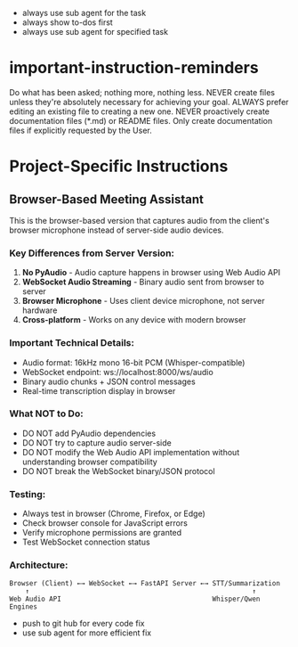 - always use sub agent for the task
- always show to-dos first
- always use sub agent for specified task

# important-instruction-reminders
Do what has been asked; nothing more, nothing less.
NEVER create files unless they're absolutely necessary for achieving your goal.
ALWAYS prefer editing an existing file to creating a new one.
NEVER proactively create documentation files (*.md) or README files. Only create documentation files if explicitly requested by the User.

# Project-Specific Instructions

## Browser-Based Meeting Assistant
This is the browser-based version that captures audio from the client's browser microphone instead of server-side audio devices.

### Key Differences from Server Version:
1. **No PyAudio** - Audio capture happens in browser using Web Audio API
2. **WebSocket Audio Streaming** - Binary audio sent from browser to server
3. **Browser Microphone** - Uses client device microphone, not server hardware
4. **Cross-platform** - Works on any device with modern browser

### Important Technical Details:
- Audio format: 16kHz mono 16-bit PCM (Whisper-compatible)
- WebSocket endpoint: ws://localhost:8000/ws/audio
- Binary audio chunks + JSON control messages
- Real-time transcription display in browser

### What NOT to Do:
- DO NOT add PyAudio dependencies
- DO NOT try to capture audio server-side
- DO NOT modify the Web Audio API implementation without understanding browser compatibility
- DO NOT break the WebSocket binary/JSON protocol

### Testing:
- Always test in browser (Chrome, Firefox, or Edge)
- Check browser console for JavaScript errors
- Verify microphone permissions are granted
- Test WebSocket connection status

### Architecture:
```
Browser (Client) ←→ WebSocket ←→ FastAPI Server ←→ STT/Summarization
    ↑                                                        ↑
Web Audio API                                      Whisper/Qwen Engines
```
- push to git hub for every code fix
- use sub agent for more efficient fix
